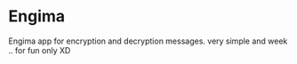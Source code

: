 # Engima
Engima app for encryption and decryption messages. very simple and week .. for fun only XD
